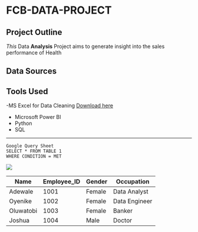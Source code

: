 # FCB-DATA-PROJECT

## Project Outline
*This* Data **Analysis** Project aims to generate insight into the sales performance of Health

## Data Sources

## Tools Used
-MS Excel for Data Cleaning [Download here](https://microsoft.com)
- Microsoft Power BI
- Python
- SQL
  
---

```
Google Query Sheet
SELECT * FROM TABLE 1
WHERE CONDITION = MET

```
![](Fola.JPG)


|Name|Employee_ID|Gender|Occupation|
|----|-----------|------|----------|
|Adewale|1001|Female|Data Analyst|
|Oyenike|1002|Female|Data Engineer|
|Oluwatobi|1003|Female|Banker|
|Joshua|1004|Male|Doctor|

